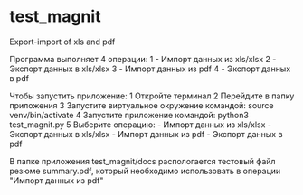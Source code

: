 # test_magnit
Export-import of xls and pdf

Программа выполняет 4 операции:
1 - Импорт данных из xls/xlsx
2 - Экспорт данных в xls/xlsx
3 - Импорт данных из pdf
4 - Экспорт данных в pdf

Чтобы запустить приложение:
1 Откройте терминал
2 Перейдите в папку приложения
3 Запустите виртуальное окружение командой: source venv/bin/activate
4 Запустите приложение командой: python3 test_magnit.py
5 Выберите операцию:
    - Импорт данных из xls/xlsx
    - Экспорт данных в xls/xlsx
    - Импорт данных из pdf
    - Экспорт данных в pdf

В папке приложения test_magnit/docs распологается тестовый файл резюме 
summary.pdf, который необходимо использовать в операции "Импорт данных из pdf"